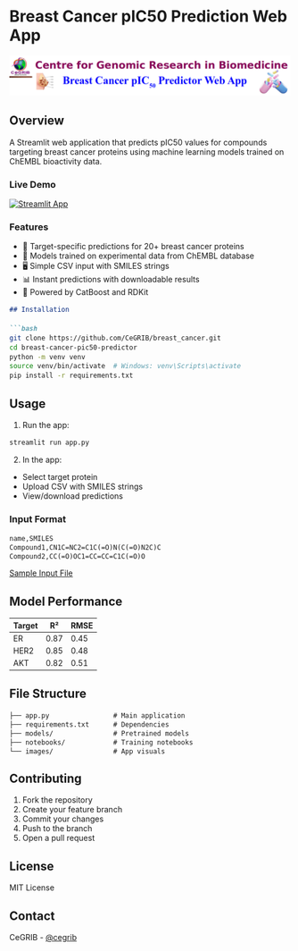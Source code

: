 # Breast Cancer pIC50 Prediction Web App

![App Logo](logo/logo.png)
## Overview
A Streamlit web application that predicts pIC50 values for compounds targeting breast cancer proteins using machine learning models trained on ChEMBL bioactivity data.

### Live Demo
[![Streamlit App](https://static.streamlit.io/badges/streamlit_badge_black_white.svg)](https://breast-cancer-pic50.streamlit.app/)

### Features

- 🎯 Target-specific predictions for 20+ breast cancer proteins
- 🧪 Models trained on experimental data from ChEMBL database
- 🖥️ Simple CSV input with SMILES strings
- 📊 Instant predictions with downloadable results
- 🚀 Powered by CatBoost and RDKit
  
```markdown
## Installation

```bash
git clone https://github.com/CeGRIB/breast_cancer.git
cd breast-cancer-pic50-predictor
python -m venv venv
source venv/bin/activate  # Windows: venv\Scripts\activate
pip install -r requirements.txt
```

## Usage

1. Run the app:
```bash
streamlit run app.py
```

2. In the app:
- Select target protein
- Upload CSV with SMILES strings
- View/download predictions

### Input Format
```csv
name,SMILES
Compound1,CN1C=NC2=C1C(=O)N(C(=O)N2C)C
Compound2,CC(=O)OC1=CC=CC=C1C(=O)O
```

[Sample Input File](https://example.com/sample.csv)

## Model Performance

| Target  | R²    | RMSE |
|---------|-------|------|
| ER      | 0.87  | 0.45 |
| HER2    | 0.85  | 0.48 |
| AKT     | 0.82  | 0.51 |

## File Structure

```
├── app.py                # Main application
├── requirements.txt      # Dependencies
├── models/               # Pretrained models
├── notebooks/            # Training notebooks
└── images/               # App visuals
```

## Contributing

1. Fork the repository
2. Create your feature branch
3. Commit your changes
4. Push to the branch
5. Open a pull request

## License

MIT License

## Contact

CeGRIB - [@cegrib](https://github.com/cegrib)
